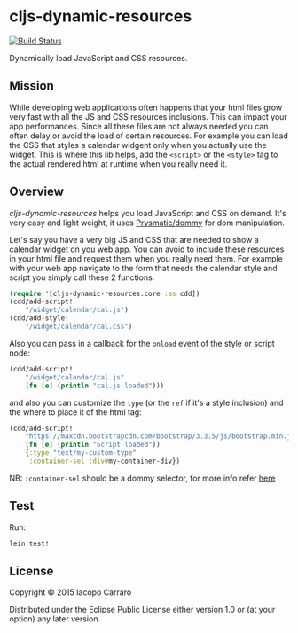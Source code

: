 # cljs-dynamic-resources
[![Build Status](https://travis-ci.org/bago2k4/cljs-dynamic-resources.svg?branch=master)](https://travis-ci.org/bago2k4/cljs-dynamic-resources)

Dynamically load JavaScript and CSS resources.

## Mission

While developing web applications often happens that your html files grow very fast with all the JS and CSS resources inclusions. This can impact your app performances. Since all these files are not always needed you can often delay or avoid the load of certain resources.
For example you can load the CSS that styles a calendar widgent only when you actually use the widget.
This is where this lib helps, add the `<script>` or the `<style>` tag to the actual rendered html at runtime when you really need it.

## Overview

*cljs-dynamic-resources* helps you load JavaScript and CSS on demand. It's very easy and light weight, it uses [Prysmatic/dommy](https://github.com/Prismatic/dommy) for dom manipulation.

Let's say you have a very big JS and CSS that are needed to show a calendar widget on you web app.
You can avoid to include these resources in your html file and request them when you really need them.
For example with your web app navigate to the form that needs the calendar style and script you simply call these 2 functions:

```clojure
(require '[cljs-dynamic-resources.core :as cdd])
(cdd/add-script!
    "/widget/calendar/cal.js")
(cdd/add-style!
    "/widget/calendar/cal.css")
```

Also you can pass in a callback for the `onload` event of the style or script node:

```clojure
(cdd/add-script!
    "/widget/calendar/cal.js"
    (fn [e] (println "cal.js loaded")))
```

and also you can customize the `type` (or the `ref` if it's a style inclusion) and the where to place it of the html tag:

```clojure
(cdd/add-script!
    "https://maxcdn.bootstrapcdn.com/bootstrap/3.3.5/js/bootstrap.min.js"
    (fn [e] (println "Script loaded"))
    {:type "text/my-custom-type"
     :container-sel :div#my-container-div})
```

NB: `:container-sel` should be a dommy selector, for more info refer [here](https://github.com/Prismatic/dommy)

## Test

Run:

```clojure
lein test!
```

## License

Copyright © 2015 Iacopo Carraro

Distributed under the Eclipse Public License either version 1.0 or (at your option) any later version.
